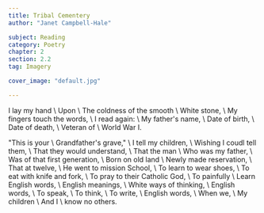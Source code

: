 ```yaml
---
title: Tribal Cementery
author: "Janet Campbell-Hale"

subject: Reading
category: Poetry
chapter: 2
section: 2.2
tag: Imagery

cover_image: "default.jpg"

---
```

I lay my hand \\
Upon \\
The coldness of the smooth \\
White stone, \\
My fingers touch the words, \\
I read again: \\
My father's name, \\
Date of birth, \\
Date of death, \\
Veteran of \\
World War I.

"This is your \\
Grandfather's grave," \\
I tell my children, \\
Wishing I coudl tell them, \\
That they would understand, \\
That the man \\
Who was my father, \\
Was of that first generation, \\
Born on old land \\
Newly made reservation, \\
That at twelve, \\
He went to mission School, \\
To learn to wear shoes, \\
To eat with knife and fork, \\
To pray to their Catholic God, \\
To painfully \\
Learn English words, \\
English meanings, \\
White ways of thinking, \\
English words, \\
To speak, \\
To think, \\
To write, \\
English words, \\
When we, \\
My children \\
And I \\
know no others.
